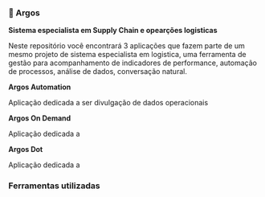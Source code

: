 ### 🤖 Argos

**Sistema especialista em Supply Chain e opearções logisticas**

  Neste repositório você encontrará 3 aplicações que fazem parte de um mesmo projeto de sistema especialista em logistica, uma ferramenta de gestão para acompanhamento de indicadores de performance, automação de processos, análise de dados, conversação natural. 


**Argos Automation**

  Aplicação dedicada a ser divulgação de dados operacionais


**Argos On Demand**

  Aplicação dedicada a
  

**Argos Dot**

  Aplicação dedicada a

### Ferramentas utilizadas

